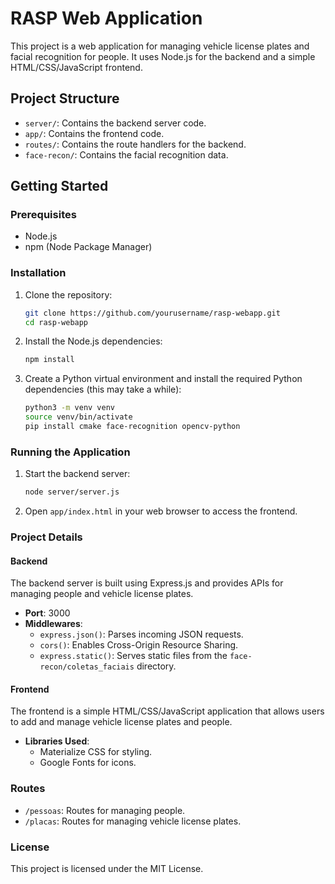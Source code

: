# RASP Web Application

This project is a web application for managing vehicle license plates and facial recognition for people. It uses Node.js for the backend and a simple HTML/CSS/JavaScript frontend.

## Project Structure

- `server/`: Contains the backend server code.
- `app/`: Contains the frontend code.
- `routes/`: Contains the route handlers for the backend.
- `face-recon/`: Contains the facial recognition data.

## Getting Started

### Prerequisites

- Node.js
- npm (Node Package Manager)

### Installation

1. Clone the repository:
    ```sh
    git clone https://github.com/yourusername/rasp-webapp.git
    cd rasp-webapp
    ```

2. Install the Node.js dependencies:
    ```sh
    npm install
    ```

3. Create a Python virtual environment and install the required Python dependencies (this may take a while):
    ```sh
    python3 -m venv venv
    source venv/bin/activate
    pip install cmake face-recognition opencv-python
    ```

### Running the Application

1. Start the backend server:
    ```sh
    node server/server.js
    ```

2. Open `app/index.html` in your web browser to access the frontend.

### Project Details

#### Backend

The backend server is built using Express.js and provides APIs for managing people and vehicle license plates.

- **Port**: 3000
- **Middlewares**:
  - `express.json()`: Parses incoming JSON requests.
  - `cors()`: Enables Cross-Origin Resource Sharing.
  - `express.static()`: Serves static files from the `face-recon/coletas_faciais` directory.

#### Frontend

The frontend is a simple HTML/CSS/JavaScript application that allows users to add and manage vehicle license plates and people.

- **Libraries Used**:
  - Materialize CSS for styling.
  - Google Fonts for icons.

### Routes

- `/pessoas`: Routes for managing people.
- `/placas`: Routes for managing vehicle license plates.

### License

This project is licensed under the MIT License.
